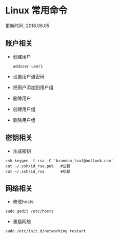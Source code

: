# Linux 常用命令 
更新时间: 2018.06.05

## 账户相关

+ 创建用户

  ```shell
  adduser user1
  ```

+ 设置用户道密码

+ 把用户添加到用户组

+ 删除用户

+ 创建用户组

+ 删除用户组

## 密钥相关

+ 生成密钥
```shell
ssh-keygen -t rsa -C 'brandon_leaf@outlook.com'
cat ~/.ssh/id_rsa.pub   #公钥
cat ~/.ssh/id_rsa       #私钥
```

## 网络相关

+ 修改hosts
```shell
sudo gedit /etc/hosts
```
+ 重启网络
```shell
sudo /etc/init.d/networking restart
```